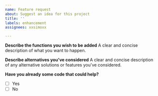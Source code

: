 ```yaml
---
name: Feature request
about: Suggest an idea for this project
title: ''
labels: enhancement
assignees: xxsimoxx

---
```


**Describe the functions you wish to be added**
A clear and concise description of what you want to happen.

**Describe alternatives you've considered**
A clear and concise description of any alternative solutions or features you've considered.

**Have you already some code that could help?**
- [ ] Yes
- [ ] No
